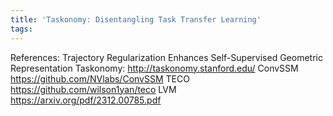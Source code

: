 ```yaml
---
title: 'Taskonomy: Disentangling Task Transfer Learning'
tags:
---
```


References:
Trajectory Regularization Enhances Self-Supervised Geometric Representation
Taskonomy: http://taskonomy.stanford.edu/
ConvSSM https://github.com/NVlabs/ConvSSM 
TECO https://github.com/wilson1yan/teco 
LVM https://arxiv.org/pdf/2312.00785.pdf 

